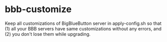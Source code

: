# bbb-customize
Keep all customizations of BigBlueButton server in apply-config.sh so that (1) all your BBB servers have same customizations without any errors, and (2) you don't lose them while upgrading.
